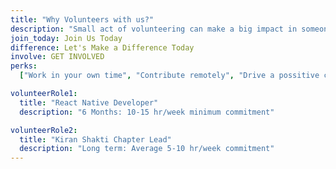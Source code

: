 ```yaml
---
title: "Why Volunteers with us?"
description: "Small act of volunteering can make a big impact in someone's life."
join_today: Join Us Today
difference: Let's Make a Difference Today
involve: GET INVOLVED
perks:
  ["Work in your own time", "Contribute remotely", "Drive a possitive change"]

volunteerRole1:
  title: "React Native Developer"
  description: "6 Months: 10-15 hr/week minimum commitment"

volunteerRole2:
  title: "Kiran Shakti Chapter Lead"
  description: "Long term: Average 5-10 hr/week commitment"
---
```

